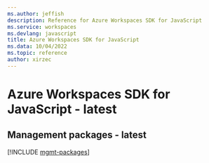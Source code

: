 ```yaml
---
ms.author: jeffish
description: Reference for Azure Workspaces SDK for JavaScript
ms.service: workspaces
ms.devlang: javascript
title: Azure Workspaces SDK for JavaScript
ms.data: 10/04/2022
ms.topic: reference
author: xirzec
---
```

# Azure Workspaces SDK for JavaScript - latest

## Management packages - latest
[!INCLUDE [mgmt-packages](workspaces-mgmt-index.md)]